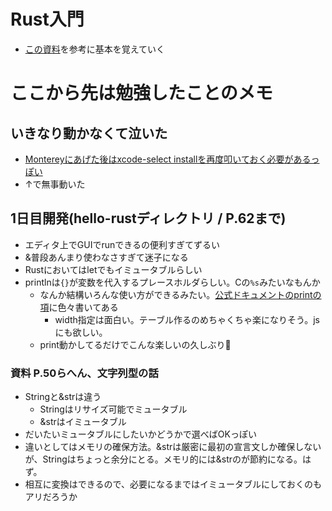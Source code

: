 # Rust入門
- [この資料](https://speakerdeck.com/helloyuk13/rusthanzuon-at-rust-ca-1-day-youth-boot-camp)を参考に基本を覚えていく

# ここから先は勉強したことのメモ

## いきなり動かなくて泣いた
- [Montereyにあげた後はxcode-select installを再度叩いておく必要があるっぽい](https://qiita.com/ka2kama/items/f1ad9dd878d152d69472)
- ↑で無事動いた

## 1日目開発(hello-rustディレクトリ / P.62まで)
- エディタ上でGUIでrunできるの便利すぎてずるい
- &普段あんまり使わなさすぎて迷子になる
- Rustにおいてはletでもイミュータブルらしい
- printlnは`{}`が変数を代入するプレースホルダらしい。Cの`%s`みたいなもんか
  - なんか結構いろんな使い方ができるみたい。[公式ドキュメントのprintの項](https://doc.rust-lang.org/rust-by-example/hello/print.html)に色々書いてある
    - width指定は面白い。テーブル作るのめちゃくちゃ楽になりそう。jsにも欲しい。
  - print動かしてるだけでこんな楽しいの久しぶり🦀

### 資料 P.50らへん、文字列型の話
- Stringと&strは違う
  - Stringはリサイズ可能でミュータブル
  - &strはイミュータブル
- だいたいミュータブルにしたいかどうかで選べばOKっぽい
- 違いとしてはメモリの確保方法。&strは厳密に最初の宣言文しか確保しないが、Stringはちょっと余分にとる。メモリ的には&strのが節約になる。はず。
- 相互に変換はできるので、必要になるまではイミュータブルにしておくのもアリだろうか

